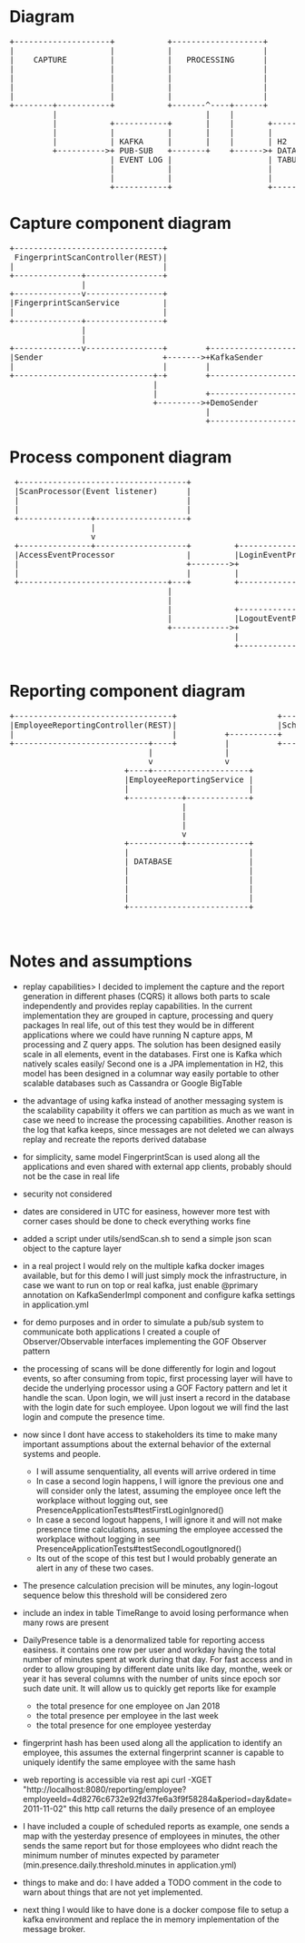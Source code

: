 # Diagram #


<pre>
+--------------------+           +-------------------+            +------------------+
|                    |           |                   |            |                  |
|    CAPTURE         |           |   PROCESSING      |            |   REPORTING      |
|                    |           |                   |            |                  |
|                    |           |                   |            |                  |
|                    |           |                   |            |                  |
|                    |           |                   |            |                  |
+--------+-----------+           +-------^----+------+            +--------^---------+
         |                               |    |                            |
         |           +-----------+       |    |       +-----------+        |
         |           |           |       |    |       |           |        |
         |           | KAFKA     |       |    |       | H2        |        |
         +---------->+ PUB-SUB   +-------+    +------>+ DATABASE  +--------+
                     | EVENT LOG |                    | TABULAR   |
                     |           |                    |           |
                     |           |                    |           |
                     +-----------+                    +-----------+
</pre>

# Capture component diagram #

<pre>
+-------------------------------+
 FingerprintScanController(REST)|
|                               |
+--------------+----------------+
               |
+--------------v----------------+
|FingerprintScanService         |
|                               |
+--------------+----------------+
               |
               |
+--------------v----------------+        +-------------------+         +---------------+
|Sender                         +------->+KafkaSender        |         |               |
|                               |        |                   +-------> |               |
+-----------------------------+-+        +-------------------+         | Event Log     |
                              |                                        |               |
                              |          +-------------------+         |               |
                              +--------->+DemoSender         |         |               |
                                         |                   +-------> |               |
                                         +-------------------+         +---------------+
</pre>

# Process component diagram #

<pre>
 +-----------------------------------+
 |ScanProcessor(Event listener)      |
 |                                   |
 |                                   |
 +---------------+-------------------+
                 |
                 v
 +---------------+-------------------+         +----------------------+         +-------------------+
 |AccessEventProcessor               |         |LoginEventProcessor   |         |                   |
 |                                   +-------->+                      +-------->+                   |
 |                                   |         |                      |         |  DATABASE         |
 +-------------------------------+---+         +----------------------+         |                   |
                                 |                                              |                   |
                                 |                                              |                   |
                                 |             +----------------------+         |                   |
                                 |             |LogoutEventProcessor  |         |                   |
                                 +------------>+                      +-------->+                   |
                                               |                      |         |                   |
                                               +----------------------+         +-------------------+

</pre>

# Reporting component diagram #

<pre>
+---------------------------------+                     +----------------------+
|EmployeeReportingController(REST)|                     |ScheduledReports(CRON)|
|                                 |          +----------+                      |
+----------------------------+----+          |          +----------------------+
                             |               |
                             v               v
                        +----+--------------------+
                        |EmployeeReportingService |
                        |                         |
                        +-----------+-------------+
                                    |
                                    |
                                    |
                                    v
                        +-----------+-------------+
                        |                         |
                        | DATABASE                |
                        |                         |
                        |                         |
                        |                         |
                        |                         |
                        +-------------------------+


</pre>

# Notes and assumptions #

* replay capabilities> I decided to implement the capture and the report generation in different phases (CQRS)
it allows both parts to scale independently and provides replay capabilities.
In the current implementation they are grouped in capture, processing and query packages
In real life, out of this test they would be in different applications where we could have running N capture apps,
M processing and Z query apps.
The solution has been designed easily scale in all elements, event in the databases.
First one is Kafka which natively scales easily/
Second one is a JPA implementation in H2, this model has been designed in a columnar way easily portable
to other scalable databases such as Cassandra or Google BigTable

* the advantage of using kafka instead of another messaging system is the scalability capability it offers
we can partition as much as we want in case we need to increase the processing capabilities.
Another reason is the log that kafka keeps, since messages are not deleted we can always replay and recreate
the reports derived database

* for simplicity, same model FingerprintScan is used along all the applications and even shared with
external app clients, probably should not be the case in real life

* security not considered

* dates are considered in UTC for easiness, however more test with corner cases should be done to check everything works fine

* added a script under utils/sendScan.sh to send a simple json scan object to the capture layer

* in a real project I would rely on the multiple kafka docker images available, but for this demo
I will just simply mock the infrastructure, in case we want to run on top or real kafka, just enable
@primary annotation on KafkaSenderImpl component and configure kafka settings in application.yml

* for demo purposes and in order to simulate a pub/sub system to communicate both applications
I created a couple of Observer/Observable interfaces implementing the GOF Observer pattern

* the processing of scans will be done differently for login and logout events, so after consuming
from topic, first processing layer will have to decide the underlying processor using a
GOF Factory pattern and let it handle the scan.
Upon login, we will just insert a record in the database with the login date for such employee.
Upon logout we will find the last login and compute the presence time.

* now since I dont have access to stakeholders its time to make many important assumptions about the
external behavior of the external systems and people.
  * I will assume senquentiality, all events will arrive ordered in time
  * In case a second login happens, I will ignore the previous one and will consider only the latest,
assuming the employee once left the workplace without logging out,
see PresenceApplicationTests#testFirstLoginIgnored()
  * In case a second logout happens, I will ignore it and will not make presence time calculations,
assuming the employee accessed the workplace without logging in
see PresenceApplicationTests#testSecondLogoutIgnored()
  * Its out of the scope of this test but I would probably generate an alert in any of these two cases.

* The presence calculation precision will be minutes, any login-logout sequence below this threshold will
be considered zero

* include an index in table TimeRange to avoid losing performance when many rows are present

* DailyPresence table is a denormalized table for reporting access easiness.
it contains one row per user and workday having the total number of minutes spent at work during that day.
For fast access and in order to allow grouping by different date units like day, monthe, week or year it has
several columns with the number of units since epoch sor such date unit.
It will allow us to quickly get reports like for example
  * the total presence for one employee on Jan 2018
  * the total presence per employee in the last week
  * the total presence for one employee yesterday

* fingerprint hash has been used along all the application to identify an employee, this assumes the
external fingerprint scanner is capable to uniquely identify the same employee with the same hash

* web reporting is accessible via rest api
curl -XGET "http://localhost:8080/reporting/employee?employeeId=4d8276c6732e92fd37fe6a3f9f58284a&period=day&date=2011-11-02"
this http call returns the daily presence of an employee

* I have included a couple of scheduled reports as example, one sends a map with the yesterday presence of
employees in minutes, the other sends the same report but for those employees who didnt reach the minimum
number of minutes expected by parameter (min.presence.daily.threshold.minutes in application.yml)

* things to make and do: I have added a TODO
comment in the code to warn about things that are not yet implemented.

* next thing I would like to have done is a docker compose file to setup a kafka environment and replace
the in memory implementation of the message broker.